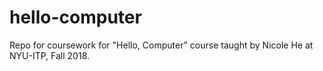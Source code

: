 # hello-computer

Repo for coursework for "Hello, Computer" course taught by Nicole He at NYU-ITP, Fall 2018.
 
